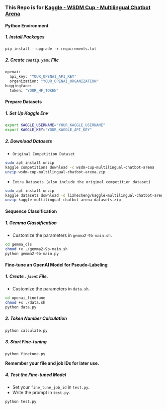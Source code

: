 ### This Repo is for [Kaggle - WSDM Cup - Multilingual Chatbot Arena](https://www.kaggle.com/competitions/wsdm-cup-multilingual-chatbot-arena)

#### Python Environment

##### 1. Install Packages

```b
pip install --upgrade -r requirements.txt
```

##### 2. Create ``config.yaml`` File

```bash
openai:
  api_key: "YOUR_OPENAI_API_KEY"
  organization: "YOUR_OPENAI_ORGANIZATION"
huggingface:
  token: "YOUR_HF_TOKEN"
```

#### Prepare Datasets

##### 1. Set Up Kaggle Env

```bash
export KAGGLE_USERNAME="YOUR_KAGGLE_USERNAME"
export KAGGLE_KEY="YOUR_KAGGLE_API_KEY"
```

##### 2. Download Datasets

- ``Original Competition Dataset``

```bash
sudo apt install unzip
kaggle competitions download -c wsdm-cup-multilingual-chatbot-arena
unzip wsdm-cup-multilingual-chatbot-arena.zip
```

- ``Extra Datasets (also include the original competition dataset)``

```bash
sudo apt install unzip
kaggle datasets download -d lizhecheng/kaggle-multilingual-chatbot-arena-datasets
unzip kaggle-multilingual-chatbot-arena-datasets.zip
```

#### Sequence Classification

##### 1. Gemma Classification

- Customize the parameters in ``gemma2-9b-main.sh``.

```bash
cd gemma_cls
chmod +x ./gemma2-9b-main.sh
python gemma2-9b-main.py
```

#### Fine-tune an OpenAI Model for Pseudo-Labeling

##### 1. Create ``.jsonl`` File.

- Customize the parameters in ``data.sh``.

```bash
cd openai_finetune
chmod +x ./data.sh
python data.py
```

##### 2. Token Number Calculation

```bash
python calculate.py
```

##### 3. Start Fine-tuning

```bash
python finetune.py
```

**Remember your file and job IDs for later use.**

##### 4. Test the Fine-tuned Model

- Set your ``fine_tune_job_id`` in ``test.py``.
- Write the prompt in ``test.py``.

```bash
python test.py
```

